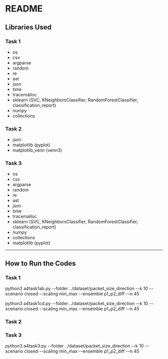 # README

## Libraries Used

### Task 1
- os
- csv
- argparse
- random
- re
- ast
- json
- time
- tracemalloc
- sklearn (SVC, KNeighborsClassifier, RandomForestClassifier, classification_report)
- numpy
- collections

### Task 2
- json
- matplotlib (pyplot)
- matplotlib_venn (venn3)

### Task 3
- os
- csv
- argparse
- random
- re
- ast
- json
- time
- tracemalloc
- sklearn (SVC, KNeighborsClassifier, RandomForestClassifier, classification_report)
- numpy
- collections
- matplotlib (pyplot)

---

## How to Run the Codes

### Task 1
python3 a4task1ab.py --folder ../dataset/packet_size_direction --k 10 --scenario closed --scaling min_max --ensemble p1_p2_diff --n 45

python3 a4task1cd.py --folder ../dataset/packet_size_direction --k 10 --scenario closed --scaling min_max --ensemble p1_p2_diff --n 45

### Task 2


### Task 3
python3 a4task3.py --folder ../dataset/packet_size_direction --k 10 --scenario closed --scaling min_max --ensemble p1_p2_diff --n 45
